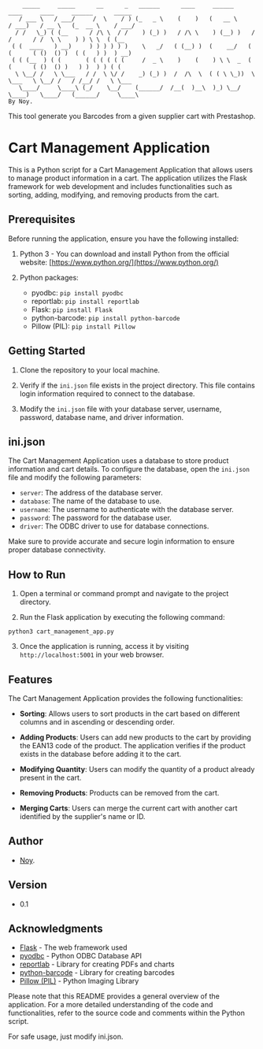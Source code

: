```
    _____     _____      __      _   ______      ____     ______       ____     ____     ______      _____  
   / ___ \   / ___/     /  \    / ) (_   _ \    (    )   (   __ \     / ___)   / __ \   (_  __ \    / ___/  
  / /   \_) ( (__      / /\ \  / /    ) (_) )   / /\ \    ) (__) )   / /      / /  \ \    ) ) \ \  ( (__    
 ( (  ____   ) __)     ) ) ) ) ) )    \   _/   ( (__) )  (    __/   ( (      ( ()  () )  ( (   ) )  ) __)   
 ( ( (__  ) ( (       ( ( ( ( ( (     /  _ \    )    (    ) \ \  _  ( (      ( ()  () )   ) )  ) ) ( (      
  \ \__/ /   \ \___   / /  \ \/ /    _) (_) )  /  /\  \  ( ( \ \_))  \ \___   \ \__/ /   / /__/ /   \ \___  
   \____/     \____\ (_/    \__/    (______/  /__(  )__\  )_) \__/    \____)   \____/   (______/     \____\ 
By Noy.
```


This tool generate you Barcodes from a given supplier cart with Prestashop.

# Cart Management Application

This is a Python script for a Cart Management Application that allows users to manage product information in a cart. The application utilizes the Flask framework for web development and includes functionalities such as sorting, adding, modifying, and removing products from the cart.

## Prerequisites

Before running the application, ensure you have the following installed:

1. Python 3 - You can download and install Python from the official website: [https://www.python.org/](https://www.python.org/)

2. Python packages:
   - pyodbc: `pip install pyodbc`
   - reportlab: `pip install reportlab`
   - Flask: `pip install Flask`
   - python-barcode: `pip install python-barcode`
   - Pillow (PIL): `pip install Pillow`

## Getting Started

1. Clone the repository to your local machine.

2. Verify if the `ini.json` file exists in the project directory. This file contains login information required to connect to the database.

3. Modify the `ini.json` file with your database server, username, password, database name, and driver information.

## ini.json

The Cart Management Application uses a database to store product information and cart details. To configure the database, open the `ini.json` file and modify the following parameters:

- `server`: The address of the database server.
- `database`: The name of the database to use.
- `username`: The username to authenticate with the database server.
- `password`: The password for the database user.
- `driver`: The ODBC driver to use for database connections.

Make sure to provide accurate and secure login information to ensure proper database connectivity.

## How to Run

1. Open a terminal or command prompt and navigate to the project directory.

2. Run the Flask application by executing the following command:

```
python3 cart_management_app.py
```

3. Once the application is running, access it by visiting `http://localhost:5001` in your web browser.

## Features

The Cart Management Application provides the following functionalities:

- **Sorting**: Allows users to sort products in the cart based on different columns and in ascending or descending order.

- **Adding Products**: Users can add new products to the cart by providing the EAN13 code of the product. The application verifies if the product exists in the database before adding it to the cart.

- **Modifying Quantity**: Users can modify the quantity of a product already present in the cart.

- **Removing Products**: Products can be removed from the cart.

- **Merging Carts**: Users can merge the current cart with another cart identified by the supplier's name or ID.

## Author

- [Noy](https://github.com/4Noy/).

## Version

- 0.1

## Acknowledgments

- [Flask](https://flask.palletsprojects.com/) - The web framework used
- [pyodbc](https://github.com/mkleehammer/pyodbc) - Python ODBC Database API
- [reportlab](https://www.reportlab.com/) - Library for creating PDFs and charts
- [python-barcode](https://github.com/WhyNotHugo/python-barcode) - Library for creating barcodes
- [Pillow (PIL)](https://python-pillow.org/) - Python Imaging Library

Please note that this README provides a general overview of the application. For a more detailed understanding of the code and functionalities, refer to the source code and comments within the Python script.

For safe usage, just modify ini.json.